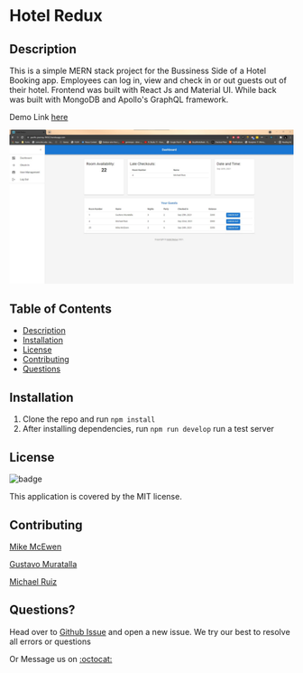 # Hotel Redux

## Description
This is a simple MERN stack project for the Bussiness Side of a Hotel Booking app. Employees can log in, view and check in or out guests out of their hotel.
Frontend was built with React Js and Material UI. While back was built with MongoDB and Apollo's GraphQL framework.

Demo Link [here](https://pacific-journey-96922.herokuapp.com/)

![img](./src/../client/src/assets/preview-img.jpg)


## Table of Contents
  - [Description](#description)
  - [Installation](#installation)
  - [License](#license)
  - [Contributing](#contributing)
  - [Questions](#questions)



## Installation
1. Clone the repo and run ```npm install```
2. After installing dependencies, run ```npm run develop``` run a test server

## License
![badge](https://img.shields.io/badge/license-MIT-brightgreen)

This application is covered by the MIT license. 

## Contributing
[Mike McEwen](https://github.com/mcewball13)

[Gustavo Muratalla](https://github.com/Teku-Guy)

[Michael Ruiz](https://github.com/Frostquill)

## Questions?
Head over to [Github Issue](https://github.com/mcewball13/hotel-redux/issues) and open a new issue. We try our best to resolve all errors or questions


Or Message us on [:octocat:](#contributing)
